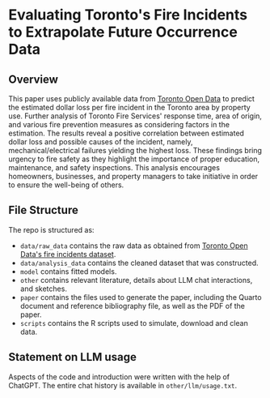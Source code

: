 # Evaluating Toronto's Fire Incidents to Extrapolate Future Occurrence Data

## Overview

This paper uses publicly available data from [Toronto Open Data](https://open.toronto.ca/) to predict the estimated dollar loss per fire incident in the Toronto area by property use. Further analysis of Toronto Fire Services' response time, area of origin, and various fire prevention measures as considering factors in the estimation. The results reveal a positive correlation between estimated dollar loss and possible causes of the incident, namely, mechanical/electrical failures yielding the highest loss. These findings bring urgency to fire safety as they highlight the importance of proper education, maintenance, and safety inspections. This analysis encourages homeowners, businesses, and property managers to take initiative in order to ensure the well-being of others.


## File Structure

The repo is structured as:

-   `data/raw_data` contains the raw data as obtained from [Toronto Open Data's fire incidents dataset](https://open.toronto.ca/dataset/fire-incidents/).
-   `data/analysis_data` contains the cleaned dataset that was constructed.
-   `model` contains fitted models. 
-   `other` contains relevant literature, details about LLM chat interactions, and sketches.
-   `paper` contains the files used to generate the paper, including the Quarto document and reference bibliography file, as well as the PDF of the paper. 
-   `scripts` contains the R scripts used to simulate, download and clean data.


## Statement on LLM usage

Aspects of the code and introduction were written with the help of ChatGPT. The entire chat history is available in `other/llm/usage.txt`.
